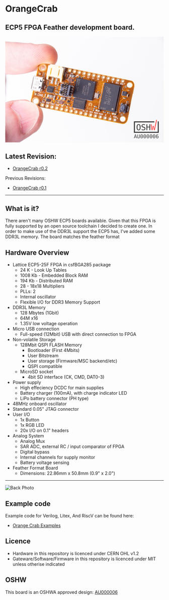 # OrangeCrab

## ECP5 FPGA Feather development board.
![Front Photo](documentation/hugo-files/static/r0.2/orangeCrab-12.jpg "Front Photo")

## Latest Revision: 
* [OrangeCrab r0.2](hardware/orangecrab_r0.2/)

Previous Revisions:
* [OrangeCrab r0.1](hardware/orangecrab_r0.1/)

---

## What is it?
There aren't many OSHW ECP5 boards available. Given that this FPGA is fully supported by an open source toolchain I decided to create one. In order to make use of the DDR3L support the ECP5 has, I've added some DDR3L memory. The board matches the feather format

## Hardware Overview
* Lattice ECP5-25F FPGA in csfBGA285 package
    * 24 K - Look Up Tables
    * 1008 Kb - Embedded Block RAM
    * 194 Kb - Distributed RAM
    * 28 - 18x18 Multipliers
    * PLLs: 2
    * Internal oscillator
    * Flexible I/O for DDR3 Memory Support
* DDR3L Memory
    * 128 Mbytes (1Gbit)
    * 64M x16
    * 1.35V low voltage operation
* Micro USB connection
    * Full-speed (12Mbit) USB with direct connection to FPGA
* Non-volatile Storage
    * 128Mbit QSPI FLASH Memory 
        * Bootloader (First 4Mbits)
        * User Bitstream
        * User storage (Firmware/MSC backend/etc)
        * QSPI compatible
    * MicroSD socket
        * 4bit SD interface (CK, CMD, DAT0-3)
* Power supply
    * High effeciency DCDC for main supplies
    * Battery charger (100mA), with charge indicator LED
    * LiPo battery connector (PH type)
* 48MHz onboard oscillator
* Standard 0.05" JTAG connector
* User I/O
    * 1x Button 
    * 1x RGB LED
    * 20x I/O on 0.1" headers
* Analog System
    * Analog Mux
    * SAR ADC, external RC / input comparator of FPGA
    * Digital bypass
    * Internal channels for supply monitor
    * Battery voltage sensing
* Feather Format Board
    * Dimensions: 22.86mm x 50.8mm (0.9" x 2.0")

---

![Back Photo](documentation/hugo-files/static/r0.2/orangeCrab-4.jpg "Back Photo")

## Example code
Example code for Verilog, Litex, And RiscV can be found here:

* [Orange Crab Examples](https://github.com/gregdavill/OrangeCrab-examples)

## Licence

 * Hardware in this repository is licenced under CERN OHL v1.2
 * Gateware/Software/Firmware in this repository is licenced under MIT unless otherise indicated

 ## OSHW
This board is an OSHWA approved design: [AU000006](https://certification.oshwa.org/au000006.html)